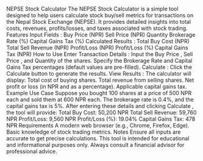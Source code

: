 NEPSE Stock Calculator
The NEPSE Stock Calculator is a simple tool designed to help users calculate stock buy/sell metrics for transactions on the Nepal Stock Exchange (NEPSE). It provides detailed insights into total costs, revenues, profits/losses, and taxes associated with stock trading.
Features
Input Fields :
Buy Price (NPR)
Sell Price (NPR)
Quantity
Brokerage Rate (%)
Capital Gains Tax (%)
 Calculated Results :
Total Buy Cost (NPR)
Total Sell Revenue (NPR)
Profit/Loss (NPR)
Profit/Loss (%)
Capital Gains Tax (NPR)
 How to Use
Enter Transaction Details :
Input the Buy Price , Sell Price , and Quantity of the shares.
Specify the Brokerage Rate and Capital Gains Tax percentages (default values are pre-filled).
 Calculate :
Click the Calculate button to generate the results.
 View Results :
The calculator will display:
Total cost of buying shares.
Total revenue from selling shares.
Net profit or loss (in NPR and as a percentage).
Applicable capital gains tax.
 Example Use Case
Suppose you bought 100 shares at a price of 500 NPR each and sold them at 600 NPR each. The brokerage rate is 0.4%, and the capital gains tax is 5%. After entering these details and clicking Calculate , the tool will provide:
Total Buy Cost: 50,200 NPR
Total Sell Revenue: 59,760 NPR
Profit/Loss: 9,560 NPR
Profit/Loss (%): 19.04%
Capital Gains Tax: 478 NPR
 Requirements
A modern web browser (e.g., Chrome, Firefox, Edge).
Basic knowledge of stock trading metrics.
 Notes
Ensure all inputs are accurate to get precise calculations.
This tool is intended for educational and informational purposes only. Always consult a financial advisor for professional advice.
